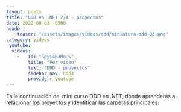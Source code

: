 ```yaml
---
layout: posts
title: "DDD en .NET 2/4 - proyectos"
date: 2022-09-03 -0500
header:
    teaser: "/assets/images/videos/ddd/miniatura-ddd-03.png"
category: videos
_youtube: 
  videos:
    -   id: "Gpyi4H3Mo_w"
        title: "Ver video"
        text: "DDD - proyectos" 
        sidebar_nav: ddd3
        provider: youtube
---
```


Es la continuación del mini curso DDD en .NET, donde aprenderás a relacionar los proyectos y identificar las carpetas principales.




